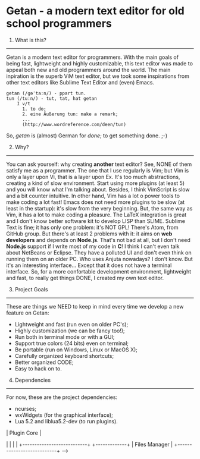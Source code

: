 Getan - a modern text editor for old school programmers
=======================================================

1. What is this?
----------------
Getan is a modern text editor for programmers. With the main goals of being
fast, lightweight and highly customizable, this text editor was made to appeal
both new and old programmers around the world. The main inpiration is the superb
ViM text editor, but we took some inspirations from other text editors like
Sublime Text Editor and (even) Emacs.

    getan (/ɡəˈtaːn/) - ppart tun.
    tun (/tuːn/) - tut, tat, hat getan
        I v/t
          1. to do;
          2. eine Äußerung tun: make a remark;
          ...
          (http://www.wordreference.com/deen/tun)

So, *getan* is (almost) German for *done*; to get something done. ;-)

2. Why?
-------
You can ask yourself: why creating **another** text editor? See, NONE of them
satisfy me as a programmer. The one that I use regularly is Vim; but Vim is only
a layer upon Vi, that is a layer upon Ex. It's too much abstractions, creating a
kind of slow environment. Start using more plugins (at least 5) and you will
know what I'm talking about. Besides, I think VimScript is slow and a bit
counter intuitive. In other hand, Vim has a lot o power tools to make coding a
lot fast!
Emacs does not need more plugins to be slow (at least in the startup): it's slow
from the very beginning. But, the same way as Vim, it has a lot to make coding
a pleasure. The LaTeX integration is great and I don't know better software kit
to develop LISP than SLIME.
Sublime Text is fine; it has only one problem: it's NOT GPL!
There's Atom, from GitHub group. But there's at least 2 problems with it: it
aims on **web developers** and depends on **Node.js**. That's not bad at all,
but I don't need **Node.js** support if I write most of my code in **C**!
I think I can't even talk about NetBeans or Eclipse. They have a polluted UI
and don't even think on running them on an older PC.
Who uses Anjuta nowadays? I don't know. But it's an interesting interface...
Except that it does not have a terminal interface.
So, for a more confortable development environment, lightweight and fast, to
really get things DONE, I created my own text editor.

3. Project Goals
----------------
These are things we NEED to keep in mind every time we develop a new feature on
Getan:
  - Lightweight and fast (run even on older PC's);
  - Highly customization (we can be fancy too!);
  - Run both in terminal mode or with a GUI;
  - Support true colors (24 bits) even on terminal;
  - Be portable (run on Windows, Linux or MacOS X);
  - Carefully organized keyboard shortcuts;
  - Better organized CODE;
  - Easy to hack on to.

4. Dependencies
---------------
For now, these are the project dependencies:
  - ncurses;
  - wxWidgets (for the graphical interface);
  - Lua 5.2 and liblua5.2-dev (to run plugins).

<!--
5. High-level code organization
-------------------------------

  +-----------+   +-----------+
  | Graphical |   |  Terminal |
  | Interface |   | Interface |
  +-----------+   +-----------+
        |               |
        +---------------+
                |
                v
  +---------+-----------------+
  |         |   |  Shortcut   |
  |         |   |  Wrapper    |
  |         |   +-------------+
  |         |      Editor     |
  |         |     Commands    |
  |         +-----------------+    +-------------+
  |                           |    |             |
  |     Buffers Manager       |--->| Plugin Core |
  |                           |    |             |
  +---------------------------+    +-------------+
  |      Files Manager        |
  +---------------------------+
-->
